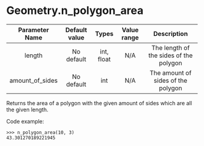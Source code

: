 # Geometry.n_polygon_area

| Parameter Name | Default value | Types | Value range | Description | 
| :---: | :---: | :---: | :---: | :---: |
|length |No default | int, float | N/A  | The length of the sides of the polygon |
|amount_of_sides |No default | int | N/A  | The amount of sides of the polygon |

Returns the area of a polygon with the given amount of sides which are all the given length.

Code example:
```
>>> n_polygon_area(10, 3)
43.301270189221945
```
